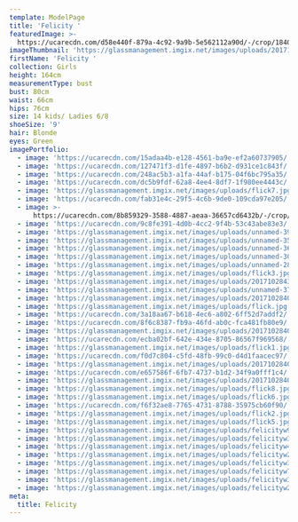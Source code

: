 ```yaml
---
template: ModelPage
title: 'Felicity '
featuredImage: >-
  https://ucarecdn.com/d58e440f-879a-4c92-9a9b-5e562112a90d/-/crop/1840x601/0,580/-/preview/
imageThumbnail: 'https://glassmanagement.imgix.net/images/uploads/201710284006_preview.jpg'
firstName: 'Felicity '
collection: Girls
height: 164cm
measurementType: bust
bust: 80cm
waist: 66cm
hips: 76cm
size: 14 kids/ Ladies 6/8
shoeSize: '9'
hair: Blonde
eyes: Green
imagePortfolio:
  - image: 'https://ucarecdn.com/15adaa4b-e128-4561-ba9e-ef2a60737905/'
  - image: 'https://ucarecdn.com/127471f3-d1fe-4897-b6b2-d931ce1c843f/'
  - image: 'https://ucarecdn.com/248ac5b3-a1fa-44af-b175-04f6bc795a35/'
  - image: 'https://ucarecdn.com/dc5b9fdf-62a8-4ee4-8df7-1f980ee4443c/'
  - image: 'https://glassmanagement.imgix.net/images/uploads/flick7.jpg'
  - image: 'https://ucarecdn.com/fab31e4c-29f5-4c6b-9de0-109cda97e205/'
  - image: >-
      https://ucarecdn.com/8b859329-3588-4887-aeaa-36657cd6432b/-/crop/925x1258/0,271/-/preview/
  - image: 'https://ucarecdn.com/9c8fe391-4d0b-4cc2-9f4b-53c43abe83e3/'
  - image: 'https://glassmanagement.imgix.net/images/uploads/unnamed-39.jpg'
  - image: 'https://glassmanagement.imgix.net/images/uploads/unnamed-35.jpg'
  - image: 'https://glassmanagement.imgix.net/images/uploads/unnamed-36.jpg'
  - image: 'https://glassmanagement.imgix.net/images/uploads/unnamed-30.jpg'
  - image: 'https://glassmanagement.imgix.net/images/uploads/unnamed-28.jpg'
  - image: 'https://glassmanagement.imgix.net/images/uploads/flick3.jpg'
  - image: 'https://glassmanagement.imgix.net/images/uploads/201710284327.jpg'
  - image: 'https://glassmanagement.imgix.net/images/uploads/unnamed-37.jpg'
  - image: 'https://glassmanagement.imgix.net/images/uploads/201710284052_preview.jpg'
  - image: 'https://glassmanagement.imgix.net/images/uploads/flick.jpg'
  - image: 'https://ucarecdn.com/3a18aa67-b618-4ec6-a802-6ff52d7addf2/'
  - image: 'https://ucarecdn.com/8f6c8387-fb9a-46fd-ab0c-fca481fb80e9/'
  - image: 'https://glassmanagement.imgix.net/images/uploads/201710284049_preview.jpg'
  - image: 'https://ucarecdn.com/ecba02bf-642e-434e-8705-86567f969568/'
  - image: 'https://glassmanagement.imgix.net/images/uploads/flick1.jpg'
  - image: 'https://ucarecdn.com/f0d7c804-c5fd-48fb-99c0-d4d1faacec97/'
  - image: 'https://glassmanagement.imgix.net/images/uploads/201710284042_preview.jpg'
  - image: 'https://ucarecdn.com/e657586f-6fb7-4737-b1d2-34f9a0fff1c4/'
  - image: 'https://glassmanagement.imgix.net/images/uploads/201710284018_preview.jpg'
  - image: 'https://glassmanagement.imgix.net/images/uploads/flick8.jpg'
  - image: 'https://glassmanagement.imgix.net/images/uploads/flick6.jpg'
  - image: 'https://ucarecdn.com/f6f32ae8-7765-4731-8788-35975cb60f90/'
  - image: 'https://glassmanagement.imgix.net/images/uploads/flick2.jpg'
  - image: 'https://glassmanagement.imgix.net/images/uploads/flick5.jpg'
  - image: 'https://glassmanagement.imgix.net/images/uploads/felicityw982304.jpg'
  - image: 'https://glassmanagement.imgix.net/images/uploads/felicityw32u4.jpg'
  - image: 'https://glassmanagement.imgix.net/images/uploads/felicityw42098.jpg'
  - image: 'https://glassmanagement.imgix.net/images/uploads/felicityw234879.jpg'
  - image: 'https://glassmanagement.imgix.net/images/uploads/felicityw38u242.jpg'
  - image: 'https://glassmanagement.imgix.net/images/uploads/felicityw73842.jpg'
  - image: 'https://glassmanagement.imgix.net/images/uploads/felicityw3248.jpg'
  - image: 'https://glassmanagement.imgix.net/images/uploads/felicityw23784.jpg'
meta:
  title: Felicity
---
```


